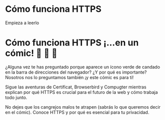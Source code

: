 # Cómo funciona HTTPS

Empieza a leerlo

# Cómo funciona HTTPS ¡...en un cómic! 🌈 🎉 🍕

¿Alguna vez te has preguntado porque aparece un ícono verde de candado en la barra de direcciones del navegador? ¿Y por qué es importante? Nosotros nos lo preguntamos también ¡y este cómic es para ti!

Sigue las aventuras de Certificat, Browserbird y Compugter mientras explican por qué HTTPS es crucial para el futuro de la web y cómo trabaja todo junto.

No dejes que los cangrejos malos te atrapen (sabrás lo que queremos decir en el cómic). Conoce HTTPS y por qué es esencial para tu privacidad.
